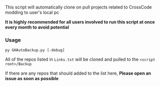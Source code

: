 This script will automatically clone on pull projects related to CrossCode modding to user's local pc

**It is highly recommended for all users involved to run this script at once every month to avoid potential**

### Usage

	py GHAutoBackup.py [-debug]
	
All of the repos listed in `Links.txt` will be cloned and pulled to the `<script root>/Backup`

If there are any repos that should added to the list here, **Please open an issue as soon as possible**